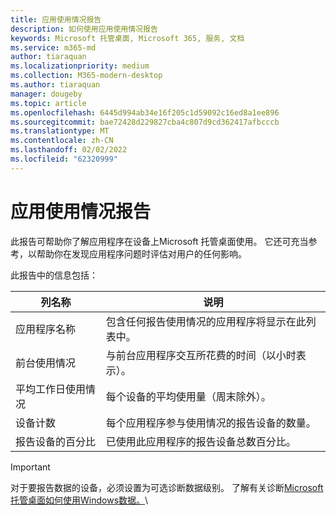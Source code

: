 ```yaml
---
title: 应用使用情况报告
description: 如何使用应用使用情况报告
keywords: Microsoft 托管桌面, Microsoft 365, 服务, 文档
ms.service: m365-md
author: tiaraquan
ms.localizationpriority: medium
ms.collection: M365-modern-desktop
ms.author: tiaraquan
manager: dougeby
ms.topic: article
ms.openlocfilehash: 6445d994ab34e16f205c1d59092c16ed8a1ee896
ms.sourcegitcommit: bae72428d229827cba4c807d9cd362417afbcccb
ms.translationtype: MT
ms.contentlocale: zh-CN
ms.lasthandoff: 02/02/2022
ms.locfileid: "62320999"
---
```

# <a name="app-usage-report"></a>应用使用情况报告

此报告可帮助你了解应用程序在设备上Microsoft 托管桌面使用。 它还可充当参考，以帮助你在发现应用程序问题时评估对用户的任何影响。

此报告中的信息包括：

| 列名称 | 说明 |
| ------ | ------ |
| 应用程序名称 | 包含任何报告使用情况的应用程序将显示在此列表中。 |
| 前台使用情况 | 与前台应用程序交互所花费的时间（以小时表示）。 |
| 平均工作日使用情况 | 每个设备的平均使用量（周末除外）。
| 设备计数 | 每个应用程序参与使用情况的报告设备的数量。
| 报告设备的百分比 | 已使用此应用程序的报告设备总数百分比。

> [!IMPORTANT]
> 对于要报告数据的设备，必须设置为可选诊断数据级别。 了解有关诊断[Microsoft 托管桌面如何使用Windows数据。](../service-description/privacy-personal-data.md)\
